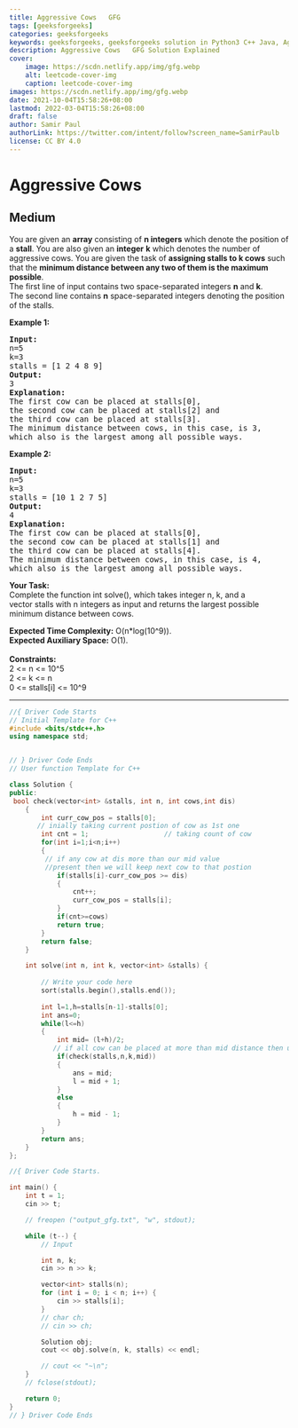 ```yaml
---
title: Aggressive Cows   GFG
tags: [geeksforgeeks]
categories: geeksforgeeks
keywords: geeksforgeeks, geeksforgeeks solution in Python3 C++ Java, Aggressive Cows - GFG solution
description: Aggressive Cows   GFG Solution Explained
cover:
    image: https://scdn.netlify.app/img/gfg.webp
    alt: leetcode-cover-img
    caption: leetcode-cover-img
images: https://scdn.netlify.app/img/gfg.webp
date: 2021-10-04T15:58:26+08:00
lastmod: 2022-03-04T15:58:26+08:00
draft: false
author: Samir Paul
authorLink: https://twitter.com/intent/follow?screen_name=SamirPaulb
license: CC BY 4.0
---
```



# Aggressive Cows
## Medium
<div class="problems_problem_content__Xm_eO"><p>You are given an <strong>array</strong>&nbsp;consisting of <strong>n&nbsp;integers</strong> which denote the position of a <strong>stall</strong>. You are also given an <strong>integer</strong> <strong>k</strong> which denotes the number of aggressive cows. You are given the task of <strong>assigning stalls to k&nbsp;cows</strong> such that the <strong>minimum distance between any two of them is the maximum possible</strong>.<br>
The first line of input contains two&nbsp;space-separated integers <strong>n</strong> and <strong>k</strong>.<br>
The second line contains <strong>n</strong> space-separated integers denoting the position of the stalls.</p>

<p><strong>Example 1:</strong></p>

<pre><strong>Input:</strong>
n=5 
k=3
stalls = [1 2 4 8 9]
<strong>Output:</strong>
3
<strong>Explanation:</strong>
The first cow can be placed at stalls[0], 
the second cow can be placed at stalls[2] and 
the third cow can be placed at stalls[3]. 
The minimum distance between cows, in this case, is 3, 
which also is the largest among all possible ways.
</pre>

<p><strong>Example 2:</strong></p>

<pre><strong>Input:</strong>
n=5 
k=3
stalls = [10 1 2 7 5]
<strong>Output:</strong>
4
<strong>Explanation:</strong>
The first cow can be placed at stalls[0],
the second cow can be placed at stalls[1] and
the third cow can be placed at stalls[4].
The minimum distance between cows, in this case, is 4,
which also is the largest among all possible ways.</pre>

<p><strong>Your Task:</strong><br>
Complete the function int solve(), which takes integer n, k, and a vector&nbsp;stalls&nbsp;with n&nbsp;integers as input and returns the largest possible minimum distance between cows.</p>

<p><strong>Expected Time Complexity:</strong> O(n*log(10^9)).<br>
<strong>Expected Auxiliary Space:</strong> O(1).<br>
<br>
<strong>Constraints:</strong><br>
2 &lt;= n&nbsp;&lt;= 10^5<br>
2 &lt;= k &lt;= n<br>
0 &lt;= stalls[i] &lt;= 10^9</p>
</div>

---




```cpp
//{ Driver Code Starts
// Initial Template for C++
#include <bits/stdc++.h>
using namespace std;


// } Driver Code Ends
// User function Template for C++

class Solution {
public:
 bool check(vector<int> &stalls, int n, int cows,int dis)
    {
        int curr_cow_pos = stalls[0];  
       // inially taking current postion of cow as 1st one
        int cnt = 1;                   // taking count of cow
        for(int i=1;i<n;i++)
        {
         // if any cow at dis more than our mid value                                              
         //present then we will keep next cow to that postion
            if(stalls[i]-curr_cow_pos >= dis)
            {
                cnt++;
                curr_cow_pos = stalls[i];
            }
            if(cnt>=cows) 
            return true;
        }
        return false;
    }

    int solve(int n, int k, vector<int> &stalls) {
    
        // Write your code here
        sort(stalls.begin(),stalls.end());
        
        int l=1,h=stalls[n-1]-stalls[0];
        int ans=0;
        while(l<=h)
        {
            int mid= (l+h)/2;
           // if all cow can be placed at more than mid distance then updating our ans
            if(check(stalls,n,k,mid)) 
            {
                ans = mid;
                l = mid + 1;
            }
            else
            {
                h = mid - 1;
            }
        }
        return ans;
    }
};

//{ Driver Code Starts.

int main() {
    int t = 1;
    cin >> t;

    // freopen ("output_gfg.txt", "w", stdout);

    while (t--) {
        // Input

        int n, k;
        cin >> n >> k;

        vector<int> stalls(n);
        for (int i = 0; i < n; i++) {
            cin >> stalls[i];
        }
        // char ch;
        // cin >> ch;

        Solution obj;
        cout << obj.solve(n, k, stalls) << endl;

        // cout << "~\n";
    }
    // fclose(stdout);

    return 0;
}
// } Driver Code Ends
```
